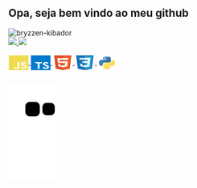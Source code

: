 ## Opa, seja bem vindo ao meu github
<img src="https://komarev.com/ghpvc/?username=bryzzen-kibador&color=green" alt="bryzzen-kibador" /> 
<div>
  <a href="https://github.com/bryzzen-kibador">
  <img height="180em" src="https://github-readme-stats.vercel.app/api?username=bryzzen-kibador&show_icons=true&theme=tokyonight&include_all_commits=true&count_private=true"/>
  <img height="180em" src="https://github-readme-stats.vercel.app/api/top-langs/?username=bryzzen-kibador&layout=compact&langs_count=7&theme=tokyonight"/>
</div>
<div style="display: inline_block"><br>
  <img align="center" alt="Bryzzen-Js" height="30" width="40" src="https://raw.githubusercontent.com/devicons/devicon/master/icons/javascript/javascript-plain.svg">
  <img align="center" alt="Bryzzen-Ts" height="30" width="40" src="https://raw.githubusercontent.com/devicons/devicon/master/icons/typescript/typescript-plain.svg">
  <img align="center" alt="Bryzzen-HTML" height="30" width="40" src="https://raw.githubusercontent.com/devicons/devicon/master/icons/html5/html5-original.svg">
  <img align="center" alt="Bryzzen-CSS" height="30" width="40" src="https://raw.githubusercontent.com/devicons/devicon/master/icons/css3/css3-original.svg">
  <img align="center" alt="Bryzzen-Python" height="30" width="40" src="https://raw.githubusercontent.com/devicons/devicon/master/icons/python/python-original.svg">
</div>
  
  ##
 
![Snake animation](https://github.com/rafaballerini/rafaballerini/blob/output/github-contribution-grid-snake.svg)
